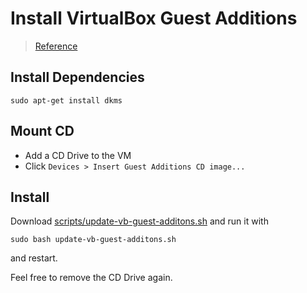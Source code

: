 # Install VirtualBox Guest Additions

> [Reference](http://www.htpcbeginner.com/install-virtualbox-guest-additions-on-ubuntu-debian/)

## Install Dependencies
```shell
sudo apt-get install dkms
```

## Mount CD
* Add a CD Drive to the VM
* Click `Devices > Insert Guest Additions CD image...`

## Install
Download [scripts/update-vb-guest-additons.sh](/scripts/update-vb-guest-additons.sh) and run it with
```shell
sudo bash update-vb-guest-additons.sh
```
and restart.

Feel free to remove the CD Drive again.
